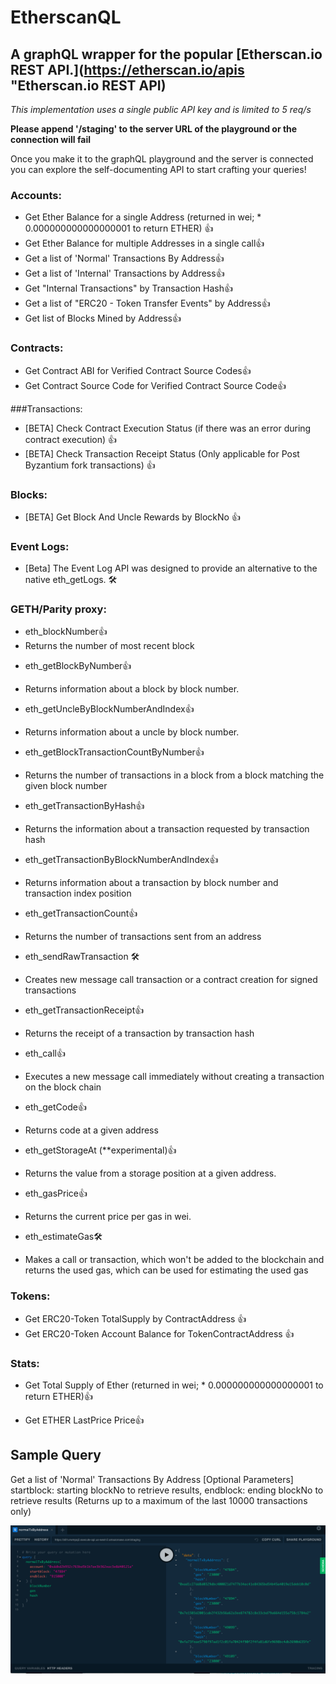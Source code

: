 # EtherscanQL

## A graphQL wrapper for the popular [Etherscan.io REST API.](https://etherscan.io/apis "Etherscan.io REST API)

_This implementation uses a single public API key and is limited to 5 req/s_

**Please append '/staging' to the server URL of the playground or the connection will fail**

Once you make it to the graphQL playground and the server is connected you can explore the self-documenting API to start crafting your queries!

### Accounts:

-   Get Ether Balance for a single Address (returned in wei; \* 0.000000000000000001 to return ETHER) 👍
-   Get Ether Balance for multiple Addresses in a single call👍
-   Get a list of 'Normal' Transactions By Address👍
-   Get a list of 'Internal' Transactions by Address👍
-   Get "Internal Transactions" by Transaction Hash👍
-   Get a list of "ERC20 - Token Transfer Events" by Address👍
-   Get list of Blocks Mined by Address👍

### Contracts:

-   Get Contract ABI for Verified Contract Source Codes👍
-   Get Contract Source Code for Verified Contract Source Code👍

###Transactions:

-   [BETA] Check Contract Execution Status (if there was an error during contract execution) 👍
-   [BETA] Check Transaction Receipt Status (Only applicable for Post Byzantium fork transactions) 👍

### Blocks:

-   [BETA] Get Block And Uncle Rewards by BlockNo 👍

### Event Logs:

-   [Beta] The Event Log API was designed to provide an alternative to the native eth_getLogs. 🛠️

### GETH/Parity proxy:

-   eth_blockNumber👍
-   Returns the number of most recent block

*   eth_getBlockByNumber👍
*   Returns information about a block by block number.

*   eth_getUncleByBlockNumberAndIndex👍
*   Returns information about a uncle by block number.

*   eth_getBlockTransactionCountByNumber👍
*   Returns the number of transactions in a block from a block matching the given block number

*   eth_getTransactionByHash👍
*   Returns the information about a transaction requested by transaction hash

*   eth_getTransactionByBlockNumberAndIndex👍
*   Returns information about a transaction by block number and transaction index position

*   eth_getTransactionCount👍
*   Returns the number of transactions sent from an address

*   eth_sendRawTransaction 🛠️
*   Creates new message call transaction or a contract creation for signed transactions

*   eth_getTransactionReceipt👍
*   Returns the receipt of a transaction by transaction hash

*   eth_call👍
*   Executes a new message call immediately without creating a transaction on the block chain

*   eth_getCode👍
*   Returns code at a given address

*   eth_getStorageAt (\*\*experimental)👍
*   Returns the value from a storage position at a given address.

*   eth_gasPrice👍
*   Returns the current price per gas in wei.

*   eth_estimateGas🛠️
*   Makes a call or transaction, which won't be added to the blockchain and returns the used gas, which can be used for estimating the used gas

### Tokens:

-   Get ERC20-Token TotalSupply by ContractAddress 👍
-   Get ERC20-Token Account Balance for TokenContractAddress 👍

### Stats:

-   Get Total Supply of Ether (returned in wei; \* 0.000000000000000001 to return ETHER)👍

-   Get ETHER LastPrice Price👍

## Sample Query

Get a list of 'Normal' Transactions By Address
[Optional Parameters] startblock: starting blockNo to retrieve results, endblock: ending blockNo to retrieve results
(Returns up to a maximum of the last 10000 transactions only)

![normal TX by address](/normalTXexample.jpg "normal TX by address")
